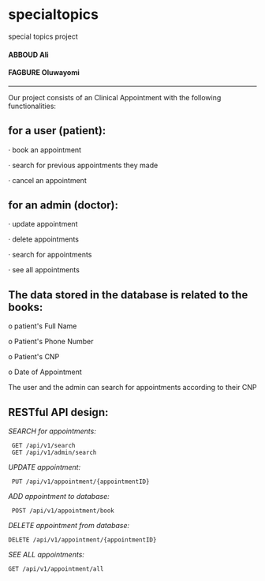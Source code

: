 # specialtopics
special topics project

#### ABBOUD Ali

#### FAGBURE Oluwayomi

----------------------------------------

Our project consists of an Clinical Appointment with the following functionalities:

## for a user (patient):

· book an appointment

· search for previous appointments they made

 · cancel an appointment

## for an admin (doctor):

· update appointment

· delete appointments

· search for appointments

· see all appointments 

## The data stored in the database is related to the books:

o patient's Full Name

o Patient's Phone Number

o Patient's CNP

o Date of Appointment

The user and the admin can search for appointments according to their CNP 

## RESTful API design:

*SEARCH for appointments:*
```
 GET /api/v1/search
 GET /api/v1/admin/search
 ```
 
*UPDATE appointment:*
```
 PUT /api/v1/appointment/{appointmentID}
 ```
 
*ADD appointment to database:*
```
 POST /api/v1/appointment/book
```

*DELETE appointment from database:*
```
DELETE /api/v1/appointment/{appointmentID}
```

*SEE ALL appointments:*
```
GET /api/v1/appointment/all
```
